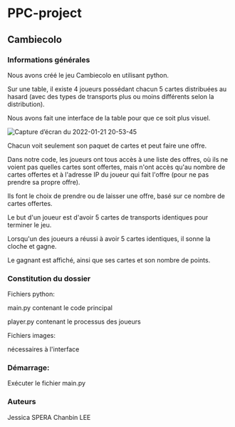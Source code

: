 # PPC-project
## Cambiecolo
### Informations générales

Nous avons créé le jeu Cambiecolo en utilisant python.

Sur une table, il existe 4 joueurs possédant chacun 5 cartes distribuées au hasard (avec des types de transports plus ou moins différents selon la distribution).

Nous avons fait une interface de la table pour que ce soit plus visuel.

![Capture d’écran du 2022-01-21 20-53-45](https://user-images.githubusercontent.com/92338357/150604408-b775c281-a496-4dfe-8041-1701798af424.png)

Chacun voit seulement son paquet de cartes et peut faire une offre.

Dans notre code, les joueurs ont tous accès à une liste des offres, où ils ne voient pas quelles cartes sont offertes, mais n'ont accès qu'au nombre de cartes offertes et à l'adresse IP du joueur qui fait l'offre (pour ne pas prendre sa propre offre).

Ils font le choix de prendre ou de laisser une offre, basé sur ce nombre de cartes offertes.

Le but d'un joueur est d'avoir 5 cartes de transports identiques pour terminer le jeu.

Lorsqu'un des joueurs a réussi à avoir 5 cartes identiques, il sonne la cloche et gagne.

Le gagnant est affiché, ainsi que ses cartes et son nombre de points.


### Constitution du dossier

Fichiers python:

main.py contenant le code principal

player.py contenant le processus des joueurs


Fichiers images:

nécessaires à l'interface


### Démarrage:

Exécuter le fichier main.py



### Auteurs
Jessica SPERA
Chanbin LEE

